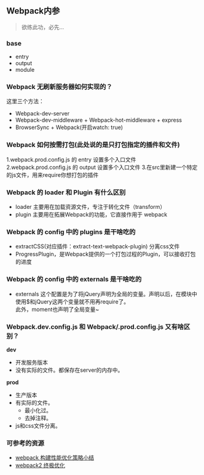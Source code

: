 ## Webpack内参
> 欲练此功，必先...

### base

- entry
- output
- module

### Webpack 无刷新服务器如何实现的？

这里三个方法：
- Webpack-dev-server
- Webpack-dev-middleware + Webpack-hot-middleware + express
- BrowserSync + Webpack(开启watch: true)

### Webpack 如何按需打包(此处说的是只打包指定的插件和文件)

1.webpack.prod.config.js 的 entry 设置多个入口文件
2.webpack.prod.config.js 的 output 设置多个入口文件
3.在src里新建一个特定的js文件，用来require你想打包的插件

### Webpack 的 loader 和 Plugin 有什么区别

- loader 主要用在加载资源文件，专注于转化文件（transform）
- plugin 主要用在拓展Webpack的功能，它直接作用于 webpack

### Webpack 的 config 中的 plugins 是干啥吃的

- extractCSS(对应插件：extract-text-webpack-plugin) 分离css文件
- ProgressPlugin，是Webpack提供的一个打包过程的Plugin，可以接收打包的进度

### Webpack 的 config 中的 externals 是干啥吃的

- externals 这个配置是为了将jQuery声明为全局的变量。声明以后，在模块中使用$和jQuery这两个变量就不用再require了。  
此外，moment也声明了全局变量~

### Webpack.dev.config.js 和 Webpack/.prod.config.js 又有啥区别？

**dev**
- 开发服务版本
- 没有实际的文件。都保存在server的内存中。

**prod**
- 生产版本
- 有实际的文件。
  - 最小化过。
  - 去掉注释。
- js和css文件分离。

### 可参考的资源

- [webpack 构建性能优化策略小结](https://segmentfault.com/a/1190000007891318#articleHeader7)
- [webpack2 终极优化](http://imweb.io/topic/5868e1abb3ce6d8e3f9f99bb)


